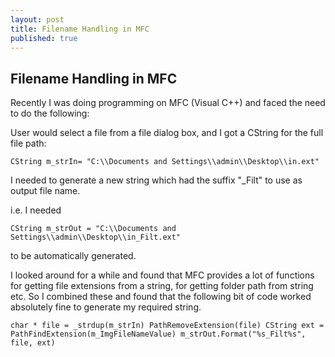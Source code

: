 ```yaml
---
layout: post
title: Filename Handling in MFC
published: true
---
```


## Filename Handling in MFC

Recently I was doing programming on MFC (Visual C++) and faced the need to do the following:

User would select a file from a file dialog box, and I got a CString for the full file path:  

`CString m_strIn= "C:\\Documents and Settings\\admin\\Desktop\\in.ext"`

I needed to generate a new string which had the suffix "_Filt" to use as output file name.

i.e. I needed

`CString m_strOut = "C:\\Documents and Settings\\admin\\Desktop\\in_Filt.ext"`

to be automatically generated.

I looked around for a while and found that MFC provides a lot of functions for getting file extensions from a string, for getting folder path from string etc. So I combined these and found that the following bit of code worked absolutely fine to generate my required string.

`char * file = _strdup(m_strIn)
PathRemoveExtension(file)
CString ext = PathFindExtension(m_ImgFileNameValue)
m_strOut.Format("%s_Filt%s", file, ext)`
